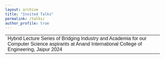 ```yaml
---
layout: archive
title: "Invited Talks"
permalink: /talks/
author_profile: true
---
```


<head>
<style>
table {
  font-family: arial, sans-serif;
  border-collapse: collapse;
  width: 100%;
}

td, th {
  border: 1px solid #dddddd;
  text-align: left;
  padding: 8px;
}

tr:nth-child(even) {
  background-color: #dddddd;
}
</style>
</head>


<body>
<table>
  <tr>
    <td>Hybrid Lecture Series of Bridging Industry and Academia for our Computer Science aspirants at Anand International College of Engineering, Jaipur 2024</td>
  </tr>
  
</table>
</body>









